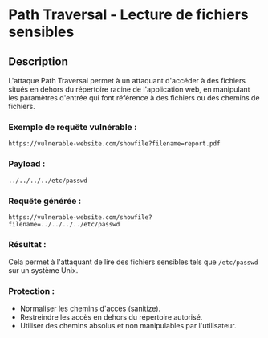 # Path Traversal - Lecture de fichiers sensibles

## Description
L'attaque Path Traversal permet à un attaquant d'accéder à des fichiers situés en dehors du répertoire racine de l'application web, en manipulant les paramètres d'entrée qui font référence à des fichiers ou des chemins de fichiers.

### Exemple de requête vulnérable :
```
https://vulnerable-website.com/showfile?filename=report.pdf
```

### Payload :
```
../../../../etc/passwd
```

### Requête générée :
```
https://vulnerable-website.com/showfile?filename=../../../../etc/passwd
```

### Résultat :
Cela permet à l'attaquant de lire des fichiers sensibles tels que `/etc/passwd` sur un système Unix.

### Protection :
- Normaliser les chemins d'accès (sanitize).
- Restreindre les accès en dehors du répertoire autorisé.
- Utiliser des chemins absolus et non manipulables par l'utilisateur.
